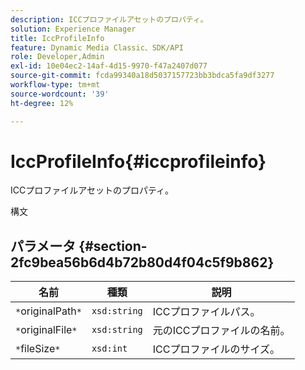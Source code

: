 ```yaml
---
description: ICCプロファイルアセットのプロパティ。
solution: Experience Manager
title: IccProfileInfo
feature: Dynamic Media Classic、SDK/API
role: Developer,Admin
exl-id: 10e04ec2-14af-4d15-9970-f47a2407d077
source-git-commit: fcda99340a18d5037157723bb3bdca5fa9df3277
workflow-type: tm+mt
source-wordcount: '39'
ht-degree: 12%

---
```


# IccProfileInfo{#iccprofileinfo}

ICCプロファイルアセットのプロパティ。

構文

## パラメータ {#section-2fc9bea56b6d4b72b80d4f04c5f9b862}

| 名前 | 種類 | 説明 |
|---|---|---|
| `*`originalPath`*` | `xsd:string` | ICCプロファイルパス。 |
| `*`originalFile`*` | `xsd:string` | 元のICCプロファイルの名前。 |
| `*`fileSize`*` | `xsd:int` | ICCプロファイルのサイズ。 |
